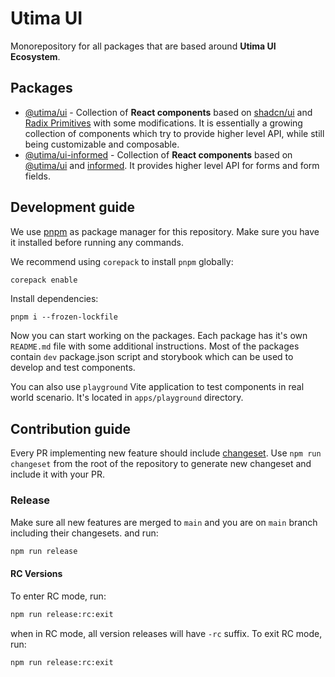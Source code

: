 # Utima UI

Monorepository for all packages that are based around **Utima UI Ecosystem**.

## Packages

- [@utima/ui](./packages/ui/README.md) - Collection of **React components** based on [shadcn/ui](https://ui.shadcn.com/) and [Radix Primitives](https://www.radix-ui.com/primitives/docs/overview/introduction) with some modifications. It is essentially a growing collection of components which try to provide higher level API, while still being customizable and composable.
- [@utima/ui-informed](./packages/ui-informed/README.md) - Collection of **React components** based on [@utima/ui](./packages/ui/README.md) and [informed](https://informed.dev/). It provides higher level API for forms and form fields.

## Development guide

We use [pnpm](https://pnpm.io/) as package manager for this repository. Make sure you have it installed before running any commands.

We recommend using `corepack` to install `pnpm` globally:

```bash
corepack enable
```

Install dependencies:

```
pnpm i --frozen-lockfile
```

Now you can start working on the packages. Each package has it's own `README.md` file with some additional instructions. Most of the packages contain `dev` package.json script and storybook which can be used to develop and test components.

You can also use `playground` Vite application to test components in real world scenario. It's located in `apps/playground` directory.

## Contribution guide

Every PR implementing new feature should include [changeset](https://github.com/changesets/changesets). Use `npm run changeset` from the root of the repository to generate new changeset and include it with your PR.

### Release

Make sure all new features are merged to `main` and you are on `main` branch including their changesets. and run:

```bash
npm run release
```

#### RC Versions

To enter RC mode, run:

```bash
npm run release:rc:exit
```

when in RC mode, all version releases will have `-rc` suffix. To exit RC mode, run:

```bash
npm run release:rc:exit
```
